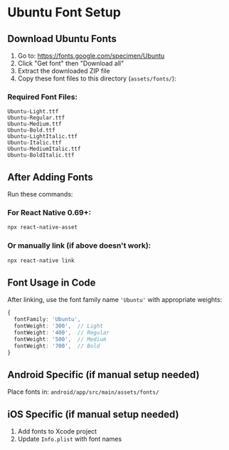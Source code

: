# Ubuntu Font Setup

## Download Ubuntu Fonts

1. Go to: https://fonts.google.com/specimen/Ubuntu
2. Click "Get font" then "Download all"
3. Extract the downloaded ZIP file
4. Copy these font files to this directory (`assets/fonts/`):

### Required Font Files:
```
Ubuntu-Light.ttf
Ubuntu-Regular.ttf
Ubuntu-Medium.ttf
Ubuntu-Bold.ttf
Ubuntu-LightItalic.ttf
Ubuntu-Italic.ttf
Ubuntu-MediumItalic.ttf
Ubuntu-BoldItalic.ttf
```

## After Adding Fonts

Run these commands:

### For React Native 0.69+:
```bash
npx react-native-asset
```

### Or manually link (if above doesn't work):
```bash
npx react-native link
```

## Font Usage in Code

After linking, use the font family name `'Ubuntu'` with appropriate weights:

```typescript
{
  fontFamily: 'Ubuntu',
  fontWeight: '300',  // Light
  fontWeight: '400',  // Regular
  fontWeight: '500',  // Medium  
  fontWeight: '700',  // Bold
}
```

## Android Specific (if manual setup needed)

Place fonts in: `android/app/src/main/assets/fonts/`

## iOS Specific (if manual setup needed)

1. Add fonts to Xcode project
2. Update `Info.plist` with font names

